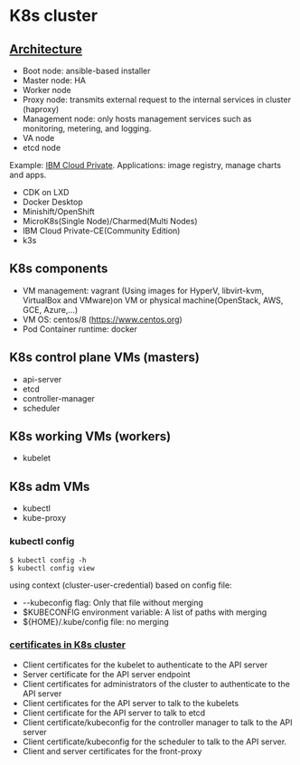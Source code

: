 # K8s cluster
## [Architecture](https://www.ibm.com/support/knowledgecenter/en/SSBS6K_3.2.0/getting_started/architecture.html)
- Boot node: ansible-based installer
- Master node: HA
- Worker node
- Proxy node: transmits external request to the internal services in cluster (haproxy)
- Management node: only hosts management services such as monitoring, metering, and logging.
- VA node
- etcd node

Example: [IBM Cloud Private](). Applications: image registry, manage charts and apps.

- CDK on LXD
- Docker Desktop
- Minishift/OpenShift
- MicroK8s(Single Node)/Charmed(Multi Nodes)
- IBM Cloud Private-CE(Community Edition)
- k3s

## K8s components
- VM management: vagrant (Using images for HyperV, libvirt-kvm, VirtualBox and VMware)on VM or physical machine(OpenStack, AWS, GCE, Azure,...)
- VM OS: centos/8 (https://www.centos.org) 
- Pod Container runtime: docker

## K8s control plane VMs (masters)
- api-server
- etcd
- controller-manager
- scheduler   
    
## K8s working VMs (workers)
- kubelet
    
## K8s adm VMs
- kubectl 
- kube-proxy 

### kubectl config
```
$ kubectl config -h
$ kubectl config view
```
using context (cluster-user-credential) based on config file:
- --kubeconfig flag: Only that file without merging
- $KUBECONFIG environment variable: A list of paths with merging
- ${HOME}/.kube/config file: no merging

### [certificates in K8s cluster](https://kubernetes.io/docs/setup/best-practices/certificates/)
- Client certificates for the kubelet to authenticate to the API server
- Server certificate for the API server endpoint
- Client certificates for administrators of the cluster to authenticate to the API server
- Client certificates for the API server to talk to the kubelets
- Client certificate for the API server to talk to etcd
- Client certificate/kubeconfig for the controller manager to talk to the API server
- Client certificate/kubeconfig for the scheduler to talk to the API server.
- Client and server certificates for the front-proxy
